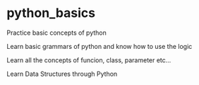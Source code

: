 # python_basics
Practice basic concepts of python

Learn basic grammars of python and know how to use the logic

Learn all the concepts of funcion, class, parameter etc...

Learn Data Structures through Python
